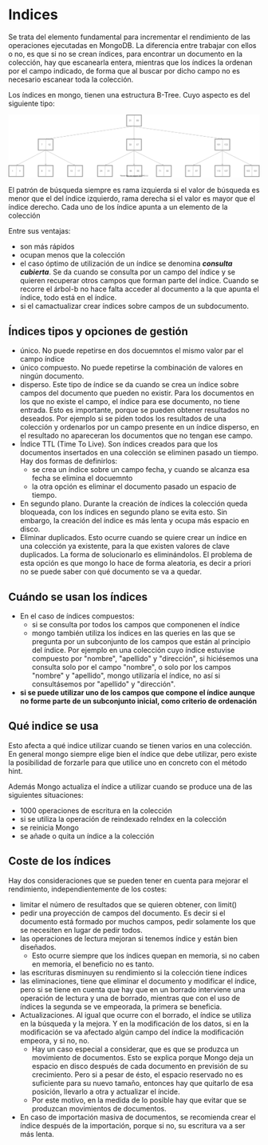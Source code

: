 # Indices

Se trata del elemento fundamental para incrementar el rendimiento de las operaciones ejecutadas en MongoDB. La diferencia entre trabajar con ellos o no, es que si no se crean índices, para encontrar un documento en la colección, hay que escanearla entera, mientras que los índices la ordenan por el campo indicado, de forma que al buscar por dicho campo no es necesario escanear toda la colección.

Los índices en mongo, tienen una estructura B-Tree. Cuyo aspecto es del siguiente tipo:

![arbol](busqueda-b-tree.svg)

El patrón de búsqueda siempre es rama izquierda si el valor de búsqueda es menor que el del índice izquierdo, rama derecha si el valor es mayor que el índice derecho. Cada uno de los índice apunta a un elemento de la colección

Entre sus ventajas:

* son más rápidos
* ocupan menos que la colección
* el caso óptimo de utilización de un índice se denomina **_consulta cubierta_**. Se da cuando se consulta por un campo del índice y se quieren recuperar otros campos que forman parte del índice. Cuando se recorre el árbol-b no hace falta acceder al documento a la que apunta el índice, todo está en el índice.
* si el camactualizar  crear índices sobre campos de un subdocumento.

## Índices tipos y opciones de gestión

* único. No puede repetirse en dos docuemntos el mismo valor par el campo índice
* único compuesto. No puede repetirse la combinación de valores en ningún documento.
* disperso. Este tipo de índice se da cuando se crea un índice sobre campos del documento que pueden no existir. Para los documentos en los que no existe el campo, el índice para ese documento, no tiene entrada. Esto es importante, porque se pueden obtener resultados no deseados. Por ejemplo si se piden todos los resultados de una colección y ordenarlos por un campo presente en un índice disperso, en el resultado no apareceran los documentos que no tengan ese campo.
* Índice TTL (Time To Live). Son índices creados para que los documentos insertados en una colección se eliminen pasado un tiempo. Hay dos formas de definirlos:
  * se crea un índice sobre un campo fecha, y cuando se alcanza esa fecha se elimina el docuemnto
  * la otra opción es eliminar el documento pasado un espacio de tiempo.
* En segundo plano. Durante la creación de índices la colección queda bloqueada, con los índices en segundo plano se evita esto. Sin embargo, la creación del índice es más lenta y ocupa más espacio en disco.
* Eliminar duplicados. Esto ocurre cuando se quiere crear un índice en una colección ya existente, para la que existen valores de clave duplicados. La forma de solucionarlo es eliminándolos. El problema de esta opción es que mongo lo hace de forma aleatoria, es decir a priori no se puede saber con qué documento se va a quedar.

## Cuándo se usan los índices

* En el caso de índices compuestos:
  * si se consulta por todos los campos que componenen el índice
  * mongo también utiliza los índices en las queries en las que se pregunta por un subconjunto de los campos que están al principio del índice. Por ejemplo en una colección cuyo índice estuvise compuesto por "nombre", "apellido" y "dirección", si hiciésemos una consulta solo por el campo "nombre", o solo por los campos "nombre" y "apellido", mongo utilizaría el índice, no así si consultásemos por "apellido" y "dirección".
* **si se puede utilizar uno de los campos que compone el índice aunque no forme parte de un subconjunto inicial, como criterio de ordenación**

## Qué indice se usa

Esto afecta a qué indice utilizar cuando se tienen varios en una colección. En general mongo siempre elige bien el índice que debe utilizar, pero existe la posibilidad de forzarle para que utilice uno en concreto con el método hint.

Además Mongo actualiza el índice a utilizar cuando se produce una de las siguientes situaciones:

* 1000 operaciones de escritura en la colección
* si se utiliza la operación de reindexado reIndex en la colección
* se reinicia Mongo
* se añade o quita un índice a la colección

## Coste de los índices

Hay dos consideraciones que se pueden tener en cuenta para
mejorar el rendimiento, independientemente de los costes:

* limitar el número de resultados que se quieren obtener, con limit()
* pedir una proyección de campos del documento. Es decir si el documento está formado por muchos campos, pedir solamente los que se necesiten en lugar de pedir todos.
* las operaciones de lectura mejoran si tenemos índice y están bien diseñados.
  * Esto ocurre siempre que los índices quepan en memoria, si no caben en memoria, el beneficio no es tanto.
* las escrituras disminuyen su rendimiento si la colección tiene índices
* las eliminaciones, tiene que eliminar el documento y modificar el índice, pero si se tiene en cuenta que hay que en un borrado interviene una operación de lectura y una de borrado, mientras que con el uso de índices la segunda se ve empeorada, la primera se beneficia.
* Actualizaciones. Al igual que ocurre con el borrado, el índice se utiliza en la búsqueda y la mejora. Y en la modificación de los datos, si en la modificación se va afectado algún campo del índice la modificación empeora, y si no, no.
  * Hay un caso especial a considerar, que es que se produzca un movimiento de documentos. Esto se explica porque Mongo deja un espacio en disco después de cada documento en previsión de su crecimiento. Pero si a pesar de ésto, el espacio reservado no es suficiente para su nuevo tamaño, entonces hay que quitarlo de esa posición, llevarlo a otra y actualizar el íncide.
  * Por este motivo, en la medida de lo posible hay que evitar que se produzcan movimientos de documentos.
* En caso de importación masiva de documentos, se recomienda crear el índice después de la importación, porque si no, su escritura va a ser más lenta.
